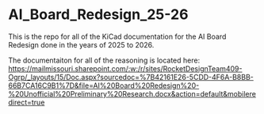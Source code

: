 # AI_Board_Redesign_25-26
This is the repo for all of the KiCad documentation for the AI Board Redesign done in the years of 2025 to 2026.

The documentaiton for all of the reasoning is located here: https://mailmissouri.sharepoint.com/:w:/r/sites/RocketDesignTeam409-Ogrp/_layouts/15/Doc.aspx?sourcedoc=%7B42161E26-5CDD-4F6A-B8BB-66B7CA16C9B1%7D&file=AI%20Board%20Redesign%20-%20Unofficial%20Preliminary%20Research.docx&action=default&mobileredirect=true
